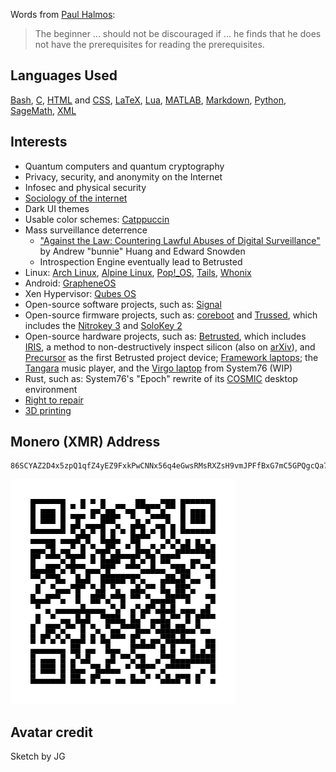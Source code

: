 Words from [Paul Halmos](https://en.wikipedia.org/wiki/Paul_Halmos):

> The beginner ... should not be discouraged if ... he finds that he does not have
> the prerequisites for reading the prerequisites.

## Languages Used

[Bash](https://en.wikipedia.org/wiki/Bash_(Unix_shell)),
[C](https://en.wikipedia.org/wiki/C_(programming_language)),
[HTML](https://en.wikipedia.org/wiki/HTML) and [CSS](https://en.wikipedia.org/wiki/CSS),
[LaTeX](https://en.wikipedia.org/wiki/LaTeX), [Lua](https://en.wikipedia.org/wiki/Lua_(programming_language)),
[MATLAB](https://en.wikipedia.org/wiki/MATLAB), [Markdown](https://en.wikipedia.org/wiki/Markdown),
[Python](https://en.wikipedia.org/wiki/Python_(programming_language)),
[SageMath](https://en.wikipedia.org/wiki/SageMath), [XML](https://en.wikipedia.org/wiki/XML)

## Interests
* Quantum computers and quantum cryptography
* Privacy, security, and anonymity on the Internet
* Infosec and physical security
* [Sociology of the internet](https://en.wikipedia.org/wiki/Sociology_of_the_Internet)
* Dark UI themes
* Usable color schemes: [Catppuccin](https://catppuccin.com/)
* Mass surveillance deterrence
    * ["Against the Law: Countering Lawful Abuses of Digital Surveillance"](https://doi.org/10.21428/12268) by Andrew "bunnie" Huang and Edward Snowden
    * Introspection Engine eventually lead to Betrusted
* Linux: [Arch Linux](https://en.wikipedia.org/wiki/Arch_Linux), [Alpine Linux](https://en.wikipedia.org/wiki/Alpine_Linux), [Pop!\_OS](https://en.wikipedia.org/wiki/Pop!_OS), [Tails](https://en.wikipedia.org/wiki/Tails_(operating_system)), [Whonix](https://en.wikipedia.org/wiki/Whonix)
* Android: [GrapheneOS](https://en.wikipedia.org/wiki/GrapheneOS)
* Xen Hypervisor: [Qubes OS](https://en.wikipedia.org/wiki/Qubes_OS)
* Open-source software projects, such as: [Signal](https://en.wikipedia.org/wiki/Signal_(messaging_app))
* Open-source firmware projects, such as: [coreboot](https://en.wikipedia.org/wiki/Coreboot) and [Trussed](https://trussed.dev/), which includes the [Nitrokey 3](https://shop.nitrokey.com/shop?&search=nitrokey%203) and [SoloKey 2](https://github.com/solokeys/solo2)
* Open-source hardware projects, such as: [Betrusted](https://betrusted.io/), which includes [IRIS](https://www.bunniestudios.com/blog/2024/iris-infra-red-in-situ-project-updates/), a method to non-destructively inspect silicon (also on [arXiv](https://doi.org/10.48550/arXiv.2303.07406)), and [Precursor](https://www.crowdsupply.com/sutajio-kosagi/precursor) as the first Betrusted project device; [Framework laptops](https://en.wikipedia.org/wiki/Framework_Computer); the [Tangara](https://www.crowdsupply.com/cool-tech-zone/tangara) music player, and the [Virgo laptop](https://github.com/system76/virgo/) from System76 (WIP)
* Rust, such as: System76's "Epoch" rewrite of its [COSMIC](https://github.com/pop-os/cosmic-epoch) desktop environment
* [Right to repair](https://en.wikipedia.org/wiki/Right_to_repair)
* [3D printing](https://en.wikipedia.org/wiki/3D_printing)

## Monero (XMR) Address

```
86SCYAZ2D4x5zpQ1qfZ4yEZ9FxkPwCNNx56q4eGwsRMsRXZsH9vmJPFfBxG7mC5GPQgcQa7woKhzmer1pyNoEemKMtu5zp4
```

![QR code for my Monero address on GitHub, 86SCYAZ2D4x5zpQ1qfZ4yEZ9FxkPwCNNx56q4eGwsRMsRXZsH9vmJPFfBxG7mC5GPQgcQa7woKhzmer1pyNoEemKMtu5zp4](github_monero.svg "QR Code for my Monero address on GitHub")

## Avatar credit
Sketch by JG

